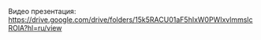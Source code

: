 Видео презентация: https://drive.google.com/drive/folders/15k5RACU01aF5hIxW0PWIxvlmmslcROlA?hl=ru/view